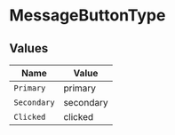 # MessageButtonType


## Values

| Name        | Value       |
| ----------- | ----------- |
| `Primary`   | primary     |
| `Secondary` | secondary   |
| `Clicked`   | clicked     |